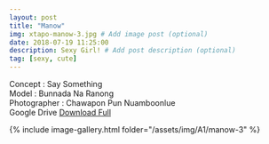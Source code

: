 ```yaml
---
layout: post
title: "Manow"
img: xtapo-manow-3.jpg # Add image post (optional)
date: 2018-07-19 11:25:00
description: Sexy Girl! # Add post description (optional)
tag: [sexy, cute]
---
```

Concept : Say Something  
Model : Bunnada Na Ranong  
Photographer : Chawapon Pun Nuamboonlue  
Google Drive [Download Full](http://gestyy.com/e0HDyc)             


{% include image-gallery.html folder="/assets/img/A1/manow-3" %}
